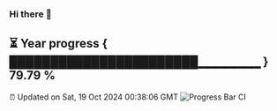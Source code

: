 ### Hi there 👋
⏳ Year progress { ███████████████████████▁▁▁▁▁▁▁ } 79.79 %
---
⏰ Updated on Sat, 19 Oct 2024 00:38:06 GMT
![Progress Bar CI](https://github.com/Moyi321/Moyi321/workflows/Progress%20Bar%20CI/badge.svg)

